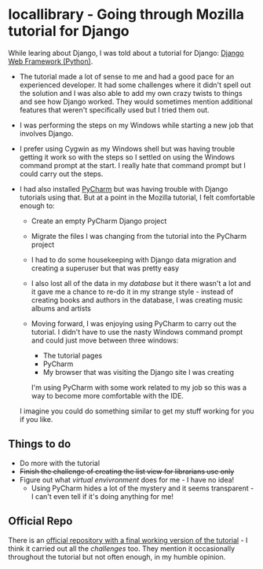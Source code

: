 # locallibrary - Going through Mozilla tutorial for Django

While learing about Django, I was told about a tutorial for Django: [Django Web Framework (Python)](https://developer.mozilla.org/en-US/docs/Learn/Server-side/Django).

* The tutorial made a lot of sense to me and had a good pace for an experienced developer.  It had some challenges where it didn't spell out the solution and I was also able to add my own crazy twists to things and see how Django worked.  They would sometimes mention additional features that weren't specifically used but I tried them out.
* I was performing the steps on my Windows while starting a new job that involves Django.
* I prefer using Cygwin as my Windows shell but was having trouble getting it work so with the steps so I settled on using the Windows command prompt at the start.  I really hate that command prompt but I could carry out the steps.
* I had also installed [PyCharm](https://www.jetbrains.com/pycharm/) but was having trouble with Django tutorials using that.  But at a point in the Mozilla tutorial, I felt comfortable enough to:
  * Create an empty PyCharm Django project
  * Migrate the files I was changing from the tutorial into the PyCharm project
  * I had to do some housekeeping with Django data migration and creating a superuser but that was pretty easy
  * I also lost all of the data in my _database_ but it there wasn't a lot and it gave me a chance to re-do it in my strange style - instead of creating books and authors in the database, I was creating music albums and artists
  * Moving forward, I was enjoying using PyCharm to carry out the tutorial.  I didn't have to use the nasty Windows command prompt and could just move between three windows:
    * The tutorial pages
    * PyCharm
    * My browser that was visiting the Django site I was creating
    
    I'm using PyCharm with some work related to my job so this was a way to become more comfortable with the IDE.

  I imagine you could do something similar to get my stuff working for you if you like.
  
## Things to do
* Do more with the tutorial
* ~~Finish the challenge of creating the list view for librarians use only~~
* Figure out what _virtual envivronment_ does for me - I have no idea!
  * Using PyCharm hides a lot of the mystery and it seems transparent - I can't even tell if it's doing anything for me!

## Official Repo
There is an [official repository with a final working version of the tutorial](https://github.com/mdn/django-locallibrary-tutorial) - I think it carried out all the _challenges_ too.  They mention it occasionally throughout the tutorial but not often enough, in my humble opinion.
